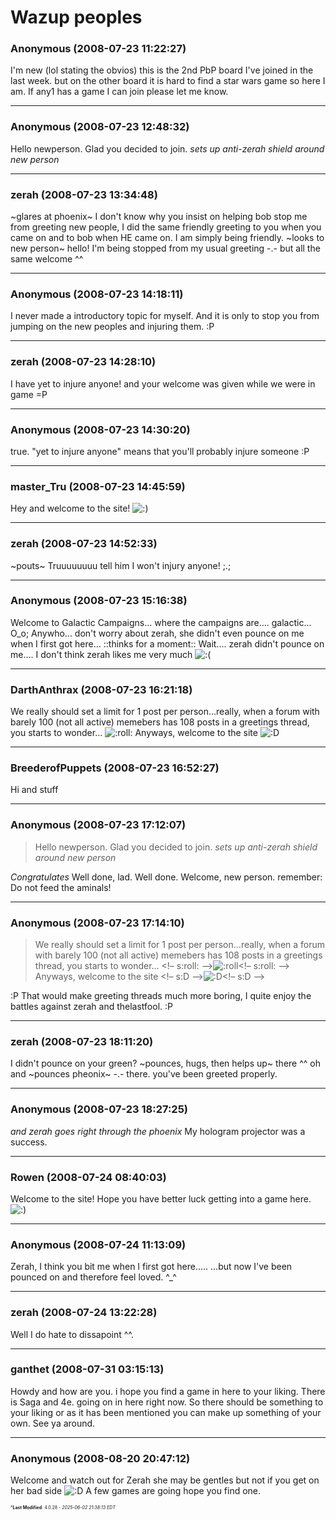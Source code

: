 # Wazup peoples

### **Anonymous** (2008-07-23 11:22:27)

I'm new (lol stating the obvios) this is the 2nd PbP board I've joined in the last week. but on the other board it is hard to find a star wars game so here I am. If any1 has a game I can join please let me know.

---

### **Anonymous** (2008-07-23 12:48:32)

Hello newperson. Glad you decided to join.
*sets up anti-zerah shield around new person*

---

### **zerah** (2008-07-23 13:34:48)

~glares at phoenix~ I don't know why you insist on helping bob stop me from greeting new people, I did the same friendly greeting to you when you came on and to bob when HE came on. I am simply being friendly.
~looks to new person~ hello! I'm being stopped from my usual greeting -.- but all the same welcome ^^

---

### **Anonymous** (2008-07-23 14:18:11)

I never made a introductory topic for myself.
And it is only to stop you from jumping on the new peoples and injuring them. :P

---

### **zerah** (2008-07-23 14:28:10)

I have yet to injure anyone! and your welcome was given while we were in game =P

---

### **Anonymous** (2008-07-23 14:30:20)

true. "yet to injure anyone" means that you'll probably injure someone :P

---

### **master_Tru** (2008-07-23 14:45:59)

Hey and welcome to the site! <!-- s:) -->![:)](https://i.ibb.co/8LPNcWCM/icon-e-smile.gif)<!-- s:) -->

---

### **zerah** (2008-07-23 14:52:33)

~pouts~ Truuuuuuuu tell him I won't injury anyone! ;.;

---

### **Anonymous** (2008-07-23 15:16:38)

Welcome to Galactic Campaigns...
where the campaigns are.... galactic... O_o;
Anywho... don't worry about zerah, she didn't even pounce on me when I first got here...
::thinks for a moment:: Wait.... zerah didn't pounce on me....
I don't think zerah likes me very much <!-- s:( -->![:(](https://i.ibb.co/FqwXZcmj/icon-e-sad.gif)<!-- s:( -->

---

### **DarthAnthrax** (2008-07-23 16:21:18)

We really should set a limit for 1 post per person...really, when a forum with barely 100 (not all active) memebers has 108 posts in a greetings thread, you starts to wonder... <!-- s:roll: -->![:roll:](https://i.ibb.co/79WrFM7/icon-rolleyes.gif)<!-- s:roll: -->
Anyways, welcome to the site <!-- s:D -->![:D](https://i.ibb.co/MDcFvFDD/icon-e-biggrin.gif)<!-- s:D -->

---

### **BreederofPuppets** (2008-07-23 16:52:27)

Hi and stuff

---

### **Anonymous** (2008-07-23 17:12:07)

> Hello newperson. Glad you decided to join.
> *sets up anti-zerah shield around new person*

*Congratulates* Well done, lad. Well done.
Welcome, new person. remember: Do not feed the aminals!

---

### **Anonymous** (2008-07-23 17:14:10)

> We really should set a limit for 1 post per person&#8230;really, when a forum with barely 100 (not all active) memebers has 108 posts in a greetings thread, you starts to wonder&#8230; &lt;!&ndash; s:roll: &ndash;&gt;![:roll](https://i.ibb.co/79WrFM7/icon-rolleyes.gif)&lt;!&ndash; s:roll: &ndash;&gt;
> Anyways, welcome to the site &lt;!&ndash; s:D &ndash;&gt;![:D](https://i.ibb.co/MDcFvFDD/icon-e-biggrin.gif)&lt;!&ndash; s:D &ndash;&gt;

:P
That would make greeting threads much more boring, I quite enjoy the battles against zerah and thelastfool. :P

---

### **zerah** (2008-07-23 18:11:20)

I didn't pounce on your green? ~pounces, hugs, then helps up~ there ^^ oh and ~pounces pheonix~ -.- there. you've been greeted properly.

---

### **Anonymous** (2008-07-23 18:27:25)

*and zerah goes right through the phoenix*
My hologram projector was a success.

---

### **Rowen** (2008-07-24 08:40:03)

Welcome to the site! Hope you have better luck getting into a game here. <!-- s:) -->![:)](https://i.ibb.co/8LPNcWCM/icon-e-smile.gif)<!-- s:) -->

---

### **Anonymous** (2008-07-24 11:13:09)

Zerah, I think you bit me when I first got here.....
...but now I've been pounced on and therefore feel loved. ^_^

---

### **zerah** (2008-07-24 13:22:28)

Well I do hate to dissapoint ^^.

---

### **ganthet** (2008-07-31 03:15:13)

Howdy and how are you. i hope you find a game in here to your liking. There is Saga and 4e. going on in here right now. So there should be something to your liking or as it has been mentioned you can make up something of your own. See ya around.

---

### **Anonymous** (2008-08-20 20:47:12)

Welcome and watch out for Zerah she may be gentles but not if you get on her bad side <!-- s:D -->![:D](https://i.ibb.co/MDcFvFDD/icon-e-biggrin.gif)<!-- s:D --> A few games are going hope you find one.



<span style="font-size: 0.5em;">***Last Modified**: 4.0.28 - *2025-06-02 21:38:13 EDT*</span>
